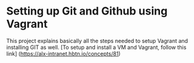 # Setting up Git and Github using Vagrant
This project explains basically all the steps needed to setup Vagrant and installing GIT as well.
[To setup and install a VM and Vagrant, follow this link] (https://alx-intranet.hbtn.io/concepts/81)
